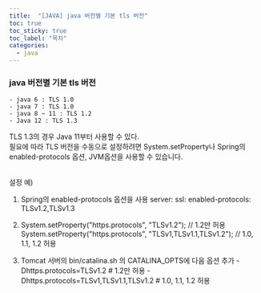 ```yaml
---
title:  "[JAVA] java 버전별 기본 tls 버전"
toc: true
toc_sticky: true
toc_label: "목차"
categories:
  - java
---
```


### java 버전별 기본 tls 버전
    - java 6 : TLS 1.0  
    - java 7 : TLS 1.0  
    - java 8 ~ 11 : TLS 1.2  
    - Java 12 : TLS 1.3  
  
TLS 1.3의 경우 Java 11부터 사용할 수 있다.  
필요에 따라 TLS 버전을 수동으로 설정하려면 System.setProperty나 Spring의 enabled-protocols 옵션, JVM옵션을 사용할 수 있습니다.  
<br/>

설정 예)
  1. Spring의 enabled-protocols 옵션을 사용
     server:
       ssl:
         enabled-protocols: TLSv1.2,TLSv1.3

  2. System.setProperty("https.protocols", "TLSv1.2");               // 1.2만 허용
     System.setProperty("https.protocols", "TLSv1,TLSv1.1,TLSv1.2"); // 1.0, 1.1, 1.2 허용

  3. Tomcat 서버의 bin/catalina.sh 의 CATALINA_OPTS에 다음 옵션 추가
    -Dhttps.protocols=TLSv1.2                # 1.2만 허용
    -Dhttps.protocols=TLSv1,TLSv1.1,TLSv1.2  # 1.0, 1.1, 1.2 허용
